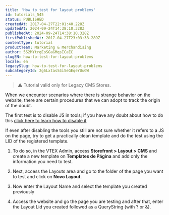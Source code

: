 ```yaml
---
title: 'How to test for layout problems'
id: tutorials_545
status: PUBLISHED
createdAt: 2017-04-27T22:01:40.228Z
updatedAt: 2024-09-24T14:38:10.328Z
publishedAt: 2024-09-24T14:38:10.328Z
firstPublishedAt: 2017-04-27T23:03:38.289Z
contentType: tutorial
productTeam: Marketing & Merchandising
author: 5S2MYtrgEoSGaGMqsICaEC
slugEN: how-to-test-for-layout-problems
locale: en
legacySlug: how-to-test-for-layout-problems
subcategoryId: 2g6LxtasS4iSeGEqeYUuGW
---
```


>⚠️ Tutorial valid only for Legacy CMS Stores.

When we encounter scenarios where there is strange behavior on the website, there are certain procedures that we can adopt to track the origin of the doubt.

The first test is to disable JS in tools; if you have any doubt about how to do this [click here to learn how to disable it](https://help.vtex.com/tutorial/como-identificar-erros-de-layout-ocasionados-por-arquivos-javascript--frequentlyAskedQuestions_588)

If even after disabling the tools you still are not sure whether it refers to a JS on the page, try to get a practically clean template and do the test using the LID of the registered template.

1. To do so, in the VTEX Admin, access **Storefront > Layout > CMS** and create a new template on **Templates de Página** and add only the information you need to test.

2. Next, access the Layouts area and go to the folder of the page you want to test and click on **Novo Layout**.

3. Now enter the Layout Name and select the template you created previously

4. Access the website and go the page you are testing and after that, enter the Layout Lid you created followed as a QueryString (with ? or &).
